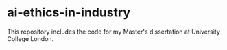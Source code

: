 # ai-ethics-in-industry
This repository includes the code for my Master's dissertation at University College London.
